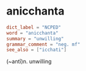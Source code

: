 # anicchanta

``` toml
dict_label = "NCPED"
word = "anicchanta"
summary = "unwilling"
grammar_comment = "neg. mf"
see_also = ["icchati"]
```

(\~antī)n. unwilling

